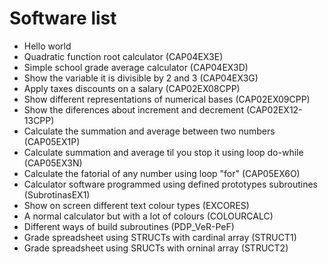 # Software list

 - Hello world
 - Quadratic function root calculator (CAP04EX3E)
 - Simple school grade average calculator (CAP04EX3D)
 - Show the variable it is divisible by 2 and 3 (CAP04EX3G)
 - Apply taxes discounts on a salary (CAP02EX08CPP)
 - Show different representations of numerical bases (CAP02EX09CPP)
 - Show the diferences about increment and decrement (CAP02EX12-13CPP)
 - Calculate the summation and average between two numbers (CAP05EX1P)
 - Calculate summation and average til you stop it using loop do-while (CAP05EX3N)
 - Calculate the fatorial of any number using loop "for" (CAP05EX6O)
 - Calculator software programmed using defined prototypes subroutines (SubrotinasEX1)
 - Show on screen different text colour types (EXCORES)
 - A normal calculator but with a lot of colours (COLOURCALC)
 - Different ways of build subroutines (PDP_VeR-PeF)
 - Grade spreadsheet using STRUCTs with cardinal array (STRUCT1)
 - Grade spreadsheet using SRUCTs with orninal array (STRUCT2)
